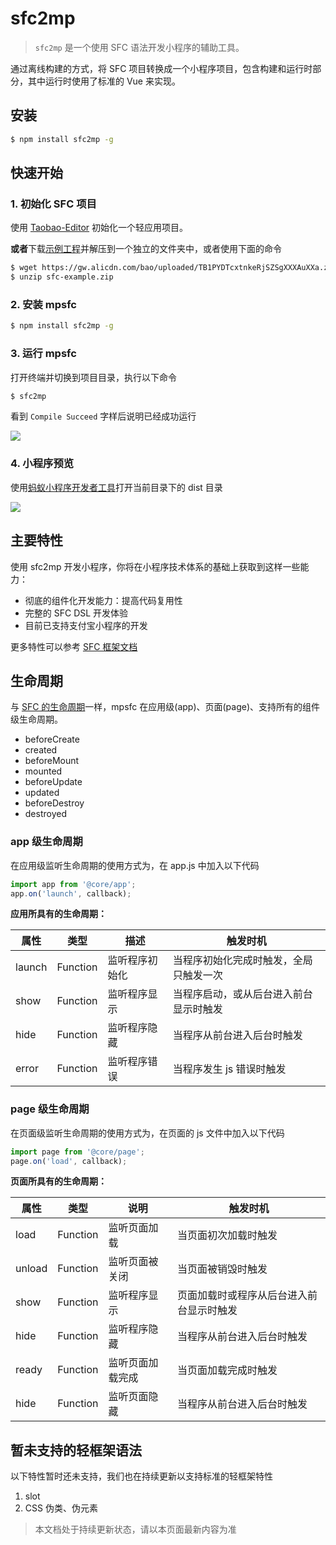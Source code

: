 # sfc2mp 

> `sfc2mp` 是一个使用 SFC 语法开发小程序的辅助工具。

通过离线构建的方式，将 SFC 项目转换成一个小程序项目，包含构建和运行时部分，其中运行时使用了标准的 Vue 来实现。

## 安装

```bash
$ npm install sfc2mp -g
```

## 快速开始

### 1. 初始化 SFC 项目

使用 [Taobao-Editor](https://developers.taobao.net/ide) 初始化一个轻应用项目。

**或者**下载[示例工程](https://gw.alicdn.com/bao/uploaded/TB1PYDTcxtnkeRjSZSgXXXAuXXa.zip)并解压到一个独立的文件夹中，或者使用下面的命令

```bash
$ wget https://gw.alicdn.com/bao/uploaded/TB1PYDTcxtnkeRjSZSgXXXAuXXa.zip -O sfc-example.zip
$ unzip sfc-example.zip
```

### 2. 安装 mpsfc
```bash
$ npm install sfc2mp -g
```

### 3. 运行 mpsfc

打开终端并切换到项目目录，执行以下命令

```bash
$ sfc2mp
```

看到 `Compile Succeed` 字样后说明已经成功运行 

![](https://gw.alicdn.com/tfs/TB1ejKsIHSYBuNjSspiXXXNzpXa-1546-1278.png)

### 4. 小程序预览

使用[蚂蚁小程序开发者工具](https://docs.alipay.com/mini/ide/download)打开当前目录下的 dist 目录

![](https://gw.alicdn.com/tfs/TB1lrhdIFGWBuNjy0FbXXb4sXXa-2080-1548.png)

## 主要特性

使用 sfc2mp 开发小程序，你将在小程序技术体系的基础上获取到这样一些能力：

- 彻底的组件化开发能力：提高代码复用性
- 完整的 SFC DSL 开发体验
- 目前已支持支付宝小程序的开发

更多特性可以参考 [SFC 框架文档](https://developers.taobao.net/components/)

## 生命周期

与 [SFC 的生命周期](https://developers.taobao.com/framework/light-framework/lifecycle.html)一样，mpsfc 在应用级(app)、页面(page)、支持所有的组件级生命周期。

- beforeCreate
- created
- beforeMount
- mounted
- beforeUpdate
- updated
- beforeDestroy
- destroyed

### app 级生命周期

在应用级监听生命周期的使用方式为，在 app.js 中加入以下代码 

```js
import app from '@core/app';
app.on('launch', callback);
```

**应用所具有的生命周期：**

| 属性   | 类型     | 描述           | 触发时机                               |
| ------ | -------- | -------------- | -------------------------------------- |
| launch | Function | 监听程序初始化 | 当程序初始化完成时触发，全局只触发一次 |
| show   | Function | 监听程序显示   | 当程序启动，或从后台进入前台显示时触发 |
| hide   | Function | 监听程序隐藏   | 当程序从前台进入后台时触发             |
| error  | Function | 监听程序错误   | 当程序发生 js 错误时触发               |

### page 级生命周期

在页面级监听生命周期的使用方式为，在页面的 js 文件中加入以下代码

```js
import page from '@core/page';
page.on('load', callback);
```

**页面所具有的生命周期：**

| 属性   | 类型     | 说明             | 触发时机                                 |
| ------ | -------- | ---------------- | ---------------------------------------- |
| load   | Function | 监听页面加载     | 当页面初次加载时触发                     |
| unload | Function | 监听页面被关闭   | 当页面被销毁时触发                       |
| show   | Function | 监听程序显示     | 页面加载时或程序从后台进入前台显示时触发 |
| hide   | Function | 监听程序隐藏     | 当程序从前台进入后台时触发               |
| ready  | Function | 监听页面加载完成 | 当页面加载完成时触发                     |
| hide   | Function | 监听页面隐藏     | 当程序从前台进入后台时触发               |

## 暂未支持的轻框架语法

以下特性暂时还未支持，我们也在持续更新以支持标准的轻框架特性

1. slot
2. CSS 伪类、伪元素

> 本文档处于持续更新状态，请以本页面最新内容为准
